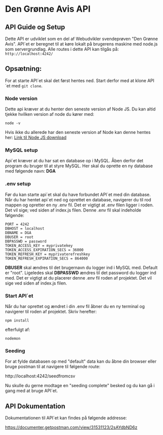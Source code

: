 # Den Grønne Avis API

## API Guide og Setup

Dette API er udviklet som en del af Webudvikler svendeprøven "Den Grønne Avis". API´et er beregnet til at køre lokalt på brugerens maskine med node.js som servergrundlag. Alle routes i dette API kan tilgås på:
`http://localhost:4242/`

## Opsætning:

For at starte API´et skal det først hentes ned. Start derfor med at klone API´et med `git clone`.

### Node version

Dette api kræver at du henter den seneste version af Node JS.
Du kan altid tjekke hvilken version af node du kører med:

```
node -v
```

Hvis ikke du allerede har den seneste version af Node kan denne hentes her:
[Link til Node JS download](https://nodejs.org/en/download)

### MySQL setup

Api´et kræver at du har sat en database op i MySQL. Åben derfor det program du bruger til at styre MySQL. Her skal du oprette en ny database med følgende navn: **DGA**

### .env setup

Før du kan starte api´et skal du have forbundet API´et med din database.
Når du har hentet api´et ned og oprettet en database, navigerer du til rod mappen og opretter en ny .env fil.
Det er vigtigt at .env filen ligger i roden. Det vil sige; ved siden af index.js filen. Denne .env fil skal indeholde følgende:

```
PORT = 4242
DBHOST = localhost
DBNAME = DGA
DBUSER = root
DBPASSWD = password
TOKEN_ACCESS_KEY = myprivatekey
TOKEN_ACCESS_EXPIRATION_SECS = 36000
TOKEN_REFRESH_KEY = myprivaterefreshkey
TOKEN_REFRESH_EXPIRATION_SECS = 864000
```

**DBUSER** skal ændres til det brugernavn du logger ind i MySQL med. Default er "root".
Ligeledes skal **DBPASSWD** ændres til det password du logger ind med.
Det er vigtigt at du placerer denne .env fil roden af projektet. Det vil sige ved siden af index.js filen.

### Start API´et

Når du har oprettet og ændret i din .env fil åbner du en ny terminal og navigerer til roden af projektet. Skriv herefter:

`npm install`

efterfulgt af:

`nodemon`

### Seeding

For at fylde databasen op med "default" data kan du åbne din browser eller bruge postman til at navigere til følgende route:

http://localhost:4242/seedfromcsv

Nu skulle du gerne modtage en "seeding complete" besked og du kan gå i gang med at bruge API´et.

## API Dokumentation

Dokumentationen til API´et kan findes på følgende addresse:

https://documenter.getpostman.com/view/31531123/2sAYdbND6z
